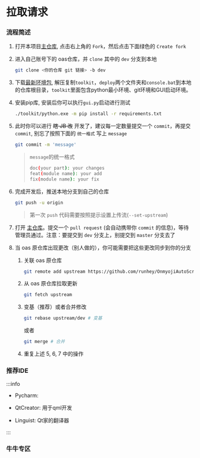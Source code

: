 # 拉取请求

### 流程简述

1. 打开本项目[主仓库](https://github.com/runhey/OnmyojiAutoScript/tree/master), 点击右上角的 `Fork`，然后点击下面绿色的 `Create fork`

2. 进入自己账号下的 oas仓库，并 `clone` 其中的 `dev` 分支到本地

   ```bash
   git clone <你的仓库 git 链接> -b dev
   ```

3. 下载[最新环境包](https://github.com/runhey/OnmyojiAutoScript/releases), 解压复制`toolkit`，`deploy`两个文件夹和`console.bat`到本地的仓库根目录，`toolkit`里面包含python最小环境、git环境和GUI启动环境。

4. 安装pip库, 安装后你可以执行`gui.py`启动进行测试

   ```bash
   ./toolkit/python.exe -m pip install -r requirements.txt 
   ```

5. 此时你可以进行 ~~瞎 JB 改~~ 开发了，建议每一定数量提交一个 `commit`，再提交 `commit`, 别忘了按照下面的 `统一格式` 写上 `message`

   ```bash
   git commit -m 'message'
   ```

   > `message`的统一格式
   >
   > ```bash
   > doc(your part): your changes
   > feat(module name): your add
   > fix(module name): your fix
   > ```

6. 完成开发后，推送本地分支到自己的仓库

   ```bash
   git push -u origin
   ```

   > 第一次 `push` 代码需要按照提示设置上传流(`--set-upstream`)

7. 打开 [主仓库](https://github.com/runhey/OnmyojiAutoScript/tree/master)。提交一个 `pull request` (会自动携带你 `commit` 的信息)，等待管理员通过。注意：要提交到 `dev` 分支上，别提交到 `master` 分支去了

8. 当 oas 原仓库出现更改（别人做的），你可能需要把这些更改同步到你的分支

   1. 关联 oas 原仓库

      ```bash
      git remote add upstream https://github.com/runhey/OnmyojiAutoScript.git
      ```

   2. 从 oas 原仓库拉取更新

      ```bash
      git fetch upstream
      ```

   3. 变基（推荐）或者合并修改

      ```bash
      git rebase upstream/dev # 变基
      ```

      或者

      ```bash
      git merge # 合并
      ```

   4. 重复上述 5, 6, 7 中的操作

### 推荐IDE

:::info

- Pycharm:  

- QtCreator: 用于qml开发
- Linguist: Qt家的翻译器

:::



### 牛牛专区

